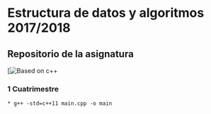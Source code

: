 # Estructura de datos y algoritmos 2017/2018

## Repositorio de la asignatura

[![Based on c++](https://media.giphy.com/media/ROg8wsi9CCjpm/giphy.gif) &nbsp;&nbsp;

### 1 Cuatrimestre

	* g++ -std=c++11 main.cpp -o main